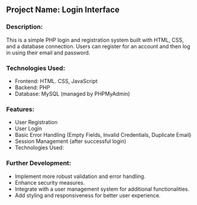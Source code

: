 ## Project Name: Login Interface

### Description:

This is a simple PHP login and registration system built with HTML, CSS, and a database connection. Users can register for an account and then log in using their email and password.

### Technologies Used:

 - Frontend: HTML. CSS, JavaScript
 - Backend: PHP
 - Database: MySQL (managed by PHPMyAdmin)

### Features:

 - User Registration
 - User Login
 - Basic Error Handling (Empty Fields, Invalid Credentials, Duplicate Email)
 - Session Management (after successful login)
 - Technologies Used:

### Further Development:

 - Implement more robust validation and error handling.
 - Enhance security measures.
 - Integrate with a user management system for additional functionalities.
 - Add styling and responsiveness for better user experience.